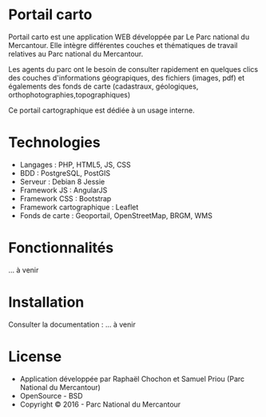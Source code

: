 # Portail carto

Portail carto est une application WEB développée par Le Parc national du Mercantour. Elle intègre différentes couches et thématiques de travail relatives au Parc national du Mercantour. 

Les agents du parc ont le besoin de consulter rapidement en quelques clics des couches d'informations géograpiques, des fichiers (images, pdf) et égalements des fonds de carte (cadastraux, géologiques, orthophotographies,topographiques)

Ce portail cartographique est dédiée à un usage interne.

# Technologies

* Langages : PHP, HTML5, JS, CSS
* BDD : PostgreSQL, PostGIS
* Serveur : Debian 8 Jessie
* Framework JS : AngularJS
* Framework CSS : Bootstrap
* Framework cartographique : Leaflet
* Fonds de carte : Geoportail, OpenStreetMap, BRGM, WMS

# Fonctionnalités

... à venir

# Installation

Consulter la documentation : ... à venir

# License

* Application développée par Raphaël Chochon et Samuel Priou (Parc National du Mercantour)
* OpenSource - BSD
* Copyright © 2016 - Parc National du Mercantour
